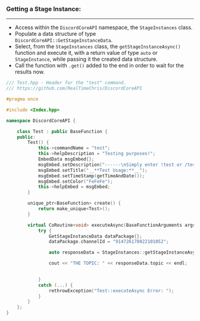 ### **Getting a Stage Instance:**
---
- Access within the `DiscordCoreAPI` namespace, the `StageInstances` class.
- Populate a data structure of type `DiscordCoreAPI::GetStageInstanceData`.
- Select, from the `StageInstances` class, the `getStageInstanceAsync()` function and execute it, with a return value of type `auto` or `StageInstance`, while passing it the created data structure.
- Call the function with `.get()` added to the end in order to wait for the results now.

```cpp
/// Test.hpp - Header for the "test" command.
/// https://github.com/RealTimeChris/DiscordCoreAPI

#pragma once

#include <Index.hpp>

namespace DiscordCoreAPI {

	class Test : public BaseFunction {
	public:
		Test() {
			this->commandName = "test";
			this->helpDescription = "Testing purposes!";
			EmbedData msgEmbed{};
			msgEmbed.setDescription("------\nSimply enter !test or /test!\n------");
			msgEmbed.setTitle("__**Test Usage:**__");
			msgEmbed.setTimeStamp(getTimeAndDate());
			msgEmbed.setColor("FeFeFe");
			this->helpEmbed = msgEmbed;
		}

		unique_ptr<BaseFunction> create() {
			return make_unique<Test>();
		}

		virtual CoRoutine<void> executeAsync(BaseFunctionArguments args) {
			try {
				GetStageInstanceData dataPackage{};
				dataPackage.channelId = "914726178022101052";

				auto responseData = StageInstances::getStageInstanceAsync(dataPackage).get();

				cout << "THE TOPIC: " << responseData.topic << endl;

				
			}
			catch (...) {
				rethrowException("Test::executeAsync Error: ");
			}
		}
	};
}
```
